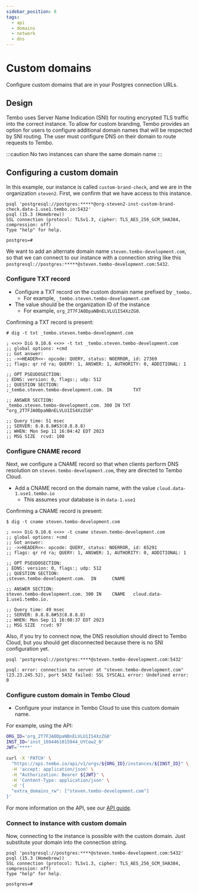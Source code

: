 ```yaml
---
sidebar_position: 8
tags:
  - api
  - domains
  - network
  - dns
---
```


# Custom domains

Configure custom domains that are in your Postgres connection URLs.

## Design

Tembo uses Server Name Indication (SNI) for routing encrypted TLS traffic into the correct instance. To allow for custom branding, Tembo provides an option for users to configure additional domain names that will be respected by SNI routing. The user must configure DNS on their domain to route requests to Tembo.

:::caution
No two instances can share the same domain name
:::

## Configuring a custom domain

In this example, our instance is called `custom-brand-check`, and we are in the organization `steven2`. First, we confirm that we have access to this instance.

```
psql 'postgresql://postgres:*****@org-steven2-inst-custom-brand-check.data-1.use1.tembo.io:5432'
psql (15.3 (Homebrew))
SSL connection (protocol: TLSv1.3, cipher: TLS_AES_256_GCM_SHA384, compression: off)
Type "help" for help.

postgres=#
```

We want to add an alternate domain name `steven.tembo-development.com`, so that we can connect to our instance with a connection string like this `postgresql://postgres:*****@steven.tembo-development.com:5432`.

### Configure TXT record

- Configure a TXT record on the custom domain name prefixed by `_tembo.`
  - For example, `_tembo.steven.tembo-development.com`
- The value should be the organization ID of the instance
  - For example, `org_2T7FJA0DpaNBnELVLU1IS4XzZG0`.

Confirming a TXT record is present:
``` console
# dig -t txt _tembo.steven.tembo-development.com

; <<>> DiG 9.10.6 <<>> -t txt _tembo.steven.tembo-development.com
;; global options: +cmd
;; Got answer:
;; ->>HEADER<<- opcode: QUERY, status: NOERROR, id: 27369
;; flags: qr rd ra; QUERY: 1, ANSWER: 1, AUTHORITY: 0, ADDITIONAL: 1

;; OPT PSEUDOSECTION:
; EDNS: version: 0, flags:; udp: 512
;; QUESTION SECTION:
;_tembo.steven.tembo-development.com. IN        TXT

;; ANSWER SECTION:
_tembo.steven.tembo-development.com. 300 IN TXT "org_2T7FJA0DpaNBnELVLU1IS4XzZG0"

;; Query time: 51 msec
;; SERVER: 8.8.8.8#53(8.8.8.8)
;; WHEN: Mon Sep 11 16:04:42 EDT 2023
;; MSG SIZE  rcvd: 108
```

### Configure CNAME record

Next, we configure a CNAME record so that when clients perform DNS resolution on `steven.tembo-development.com`, they are directed to Tembo Cloud.

- Add a CNAME record on the domain name, with the value `cloud.data-1.use1.tembo.io`
  - This assumes your database is in `data-1.use1`

Confirming a CNAME record is present:

``` console
$ dig -t cname steven.tembo-development.com

; <<>> DiG 9.10.6 <<>> -t cname steven.tembo-development.com
;; global options: +cmd
;; Got answer:
;; ->>HEADER<<- opcode: QUERY, status: NOERROR, id: 65291
;; flags: qr rd ra; QUERY: 1, ANSWER: 1, AUTHORITY: 0, ADDITIONAL: 1

;; OPT PSEUDOSECTION:
; EDNS: version: 0, flags:; udp: 512
;; QUESTION SECTION:
;steven.tembo-development.com.  IN      CNAME

;; ANSWER SECTION:
steven.tembo-development.com. 300 IN    CNAME   cloud.data-1.use1.tembo.io.

;; Query time: 49 msec
;; SERVER: 8.8.8.8#53(8.8.8.8)
;; WHEN: Mon Sep 11 16:08:37 EDT 2023
;; MSG SIZE  rcvd: 97
```

Also, if you try to connect now, the DNS resolution should direct to Tembo Cloud, but you should get disconnected because there is no SNI configuration yet.

```
psql 'postgresql://postgres:****@steven.tembo-development.com:5432'

psql: error: connection to server at "steven.tembo-development.com" (23.23.245.52), port 5432 failed: SSL SYSCALL error: Undefined error: 0
```

### Configure custom domain in Tembo Cloud

- Configure your instance in Tembo Cloud to use this custom domain name.

For example, using the API:

```bash
ORG_ID='org_2T7FJA0DpaNBnELVLU1IS4XzZG0'
INST_ID='inst_1694461015944_UYCow2_0'
JWT='****'

curl -X 'PATCH' \
  "https://api.tembo.io/api/v1/orgs/${ORG_ID}/instances/${INST_ID}" \
  -H 'accept: application/json' \
  -H "Authorization: Bearer ${JWT}" \
  -H 'Content-Type: application/json' \
  -d '{
  "extra_domains_rw": ["steven.tembo-development.com"]
}'
```

For more information on the API, see our [API guide](https://tembo.io/docs/tembo-cloud/api).

### Connect to instance with custom domain

Now, connecting to the instance is possible with the custom domain. Just substitute your domain into the connection string.

```
psql 'postgresql://postgres:****@steven.tembo-development.com:5432'
psql (15.3 (Homebrew))
SSL connection (protocol: TLSv1.3, cipher: TLS_AES_256_GCM_SHA384, compression: off)
Type "help" for help.

postgres=#
```
